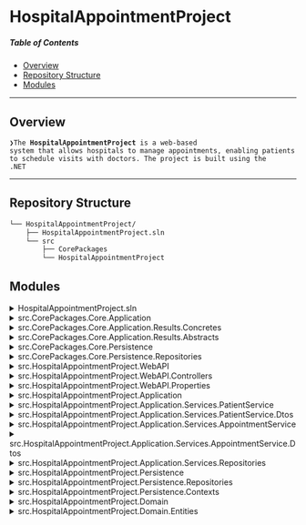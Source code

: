 # HospitalAppointmentProject

#####  Table of Contents

- [ Overview](#-overview)
- [ Repository Structure](#-repository-structure)
- [ Modules](#-modules)

---

##  Overview

<code>❯The **HospitalAppointmentProject** is a web-based system that allows hospitals to manage appointments, enabling patients to schedule visits with doctors. The project is built using the .NET</code>

---

##  Repository Structure

```sh
└── HospitalAppointmentProject/
    ├── HospitalAppointmentProject.sln
    └── src
        ├── CorePackages
        └── HospitalAppointmentProject
```

## Modules

<details closed><summary>HospitalAppointmentProject.sln</summary>

| File | Summary |
| --- | --- |
| [HospitalAppointmentProject.sln](https://github.com/oguzhanoxel/HospitalAppointmentProject/blob/master/HospitalAppointmentProject.sln) | Solution file for the project, defining all projects and configurations. |

</details>

<details closed><summary>src.CorePackages.Core.Application</summary>

| File | Summary |
| --- | --- |
| [Core.Application.csproj](https://github.com/oguzhanoxel/HospitalAppointmentProject/blob/master/src/CorePackages/Core.Application/Core.Application.csproj) | Project definition for application-level logic and business services. |

</details>

<details closed><summary>src.CorePackages.Core.Application.Results.Concretes</summary>

| File | Summary |
| --- | --- |
| [Result.cs](https://github.com/oguzhanoxel/HospitalAppointmentProject/blob/master/src/CorePackages/Core.Application/Results/Concretes/Result.cs) | Defines the base structure for service result responses. |
| [DataResult.cs](https://github.com/oguzhanoxel/HospitalAppointmentProject/blob/master/src/CorePackages/Core.Application/Results/Concretes/DataResult.cs) | Result class that also carries data along with the response. |

</details>

<details closed><summary>src.CorePackages.Core.Application.Results.Abstracts</summary>

| File | Summary |
| --- | --- |
| [IDataResult.cs](https://github.com/oguzhanoxel/HospitalAppointmentProject/blob/master/src/CorePackages/Core.Application/Results/Abstracts/IDataResult.cs) | Interface for results that include data. |
| [IResult.cs](https://github.com/oguzhanoxel/HospitalAppointmentProject/blob/master/src/CorePackages/Core.Application/Results/Abstracts/IResult.cs) | Interface for basic service results. |

</details>

<details closed><summary>src.CorePackages.Core.Persistence</summary>

| File | Summary |
| --- | --- |
| [Core.Persistence.csproj](https://github.com/oguzhanoxel/HospitalAppointmentProject/blob/master/src/CorePackages/Core.Persistence/Core.Persistence.csproj) | Project for managing database persistence logic and repository patterns. |

</details>

<details closed><summary>src.CorePackages.Core.Persistence.Repositories</summary>

| File | Summary |
| --- | --- |
| [Entity.cs](https://github.com/oguzhanoxel/HospitalAppointmentProject/blob/master/src/CorePackages/Core.Persistence/Repositories/Entity.cs) | Base class for all entities in the system, representing database objects. |
| [EfRepositoryBase.cs](https://github.com/oguzhanoxel/HospitalAppointmentProject/blob/master/src/CorePackages/Core.Persistence/Repositories/EfRepositoryBase.cs) | Generic repository implementing CRUD operations using Entity Framework. |
| [IRepository.cs](https://github.com/oguzhanoxel/HospitalAppointmentProject/blob/master/src/CorePackages/Core.Persistence/Repositories/IRepository.cs) | Interface for a generic repository, providing common data access methods. |

</details>

<details closed><summary>src.HospitalAppointmentProject.WebAPI</summary>

| File | Summary |
| --- | --- |
| [WebAPI.http](https://github.com/oguzhanoxel/HospitalAppointmentProject/blob/master/src/HospitalAppointmentProject/WebAPI/WebAPI.http) | Collection of sample HTTP requests for testing the API. |
| [WebAPI.csproj](https://github.com/oguzhanoxel/HospitalAppointmentProject/blob/master/src/HospitalAppointmentProject/WebAPI/WebAPI.csproj) | Web API project setup and configurations. |
| [appsettings.Development.json](https://github.com/oguzhanoxel/HospitalAppointmentProject/blob/master/src/HospitalAppointmentProject/WebAPI/appsettings.Development.json) | Configuration settings for the development environment. |
| [appsettings.json](https://github.com/oguzhanoxel/HospitalAppointmentProject/blob/master/src/HospitalAppointmentProject/WebAPI/appsettings.json) | master configuration file for database and other settings. |
| [Program.cs](https://github.com/oguzhanoxel/HospitalAppointmentProject/blob/master/src/HospitalAppointmentProject/WebAPI/Program.cs) | Entry point for the Web API, containing the app startup logic. |

</details>

<details closed><summary>src.HospitalAppointmentProject.WebAPI.Controllers</summary>

| File | Summary |
| --- | --- |
| [AppointmentsController.cs](https://github.com/oguzhanoxel/HospitalAppointmentProject/blob/master/src/HospitalAppointmentProject/WebAPI/Controllers/AppointmentsController.cs) | API controller to handle appointment-related HTTP requests. |
| [DoctorsController.cs](https://github.com/oguzhanoxel/HospitalAppointmentProject/blob/master/src/HospitalAppointmentProject/WebAPI/Controllers/DoctorsController.cs) | API controller to manage doctor data and operations. |
| [PatientsController.cs](https://github.com/oguzhanoxel/HospitalAppointmentProject/blob/master/src/HospitalAppointmentProject/WebAPI/Controllers/PatientsController.cs) | API controller to handle patient-related operations. |

</details>

<details closed><summary>src.HospitalAppointmentProject.WebAPI.Properties</summary>

| File | Summary |
| --- | --- |
| [launchSettings.json](https://github.com/oguzhanoxel/HospitalAppointmentProject/blob/master/src/HospitalAppointmentProject/WebAPI/Properties/launchSettings.json) | Configuration for launching and debugging the Web API locally. |

</details>

<details closed><summary>src.HospitalAppointmentProject.Application</summary>

| File | Summary |
| --- | --- |
| [Application.csproj](https://github.com/oguzhanoxel/HospitalAppointmentProject/blob/master/src/HospitalAppointmentProject/Application/Application.csproj) | Project definition for business logic and application services. |

</details>

<details closed><summary>src.HospitalAppointmentProject.Application.Services.PatientService</summary>

| File | Summary |
| --- | --- |
| [PatientService.cs](https://github.com/oguzhanoxel/HospitalAppointmentProject/blob/master/src/HospitalAppointmentProject/Application/Services/PatientService/PatientService.cs) | Service class implementing logic for managing patients. |
| [IPatientService.cs](https://github.com/oguzhanoxel/HospitalAppointmentProject/blob/master/src/HospitalAppointmentProject/Application/Services/PatientService/IPatientService.cs) | Interface for patient-related business services. |

</details>

<details closed><summary>src.HospitalAppointmentProject.Application.Services.PatientService.Dtos</summary>

| File | Summary |
| --- | --- |
| [CreatePatientDto.cs](https://github.com/oguzhanoxel/HospitalAppointmentProject/blob/master/src/HospitalAppointmentProject/Application/Services/PatientService/Dtos/CreatePatientDto.cs) | Data Transfer Object for creating a new patient. |
| [DeletePatientDto.cs](https://github.com/oguzhanoxel/HospitalAppointmentProject/blob/master/src/HospitalAppointmentProject/Application/Services/PatientService/Dtos/DeletePatientDto.cs) | DTO for deleting an existing patient. |
| [UpdatePatientDto.cs](https://github.com/oguzhanoxel/HospitalAppointmentProject/blob/master/src/HospitalAppointmentProject/Application/Services/PatientService/Dtos/UpdatePatientDto.cs) | DTO for updating patient details. |
| [ResponsePatientDto.cs](https://github.com/oguzhanoxel/HospitalAppointmentProject/blob/master/src/HospitalAppointmentProject/Application/Services/PatientService/Dtos/ResponsePatientDto.cs) | DTO for sending back patient data in responses. |

</details>

<details closed><summary>src.HospitalAppointmentProject.Application.Services.AppointmentService</summary>

| File | Summary |
| --- | --- |
| [IAppointmentService.cs](https://github.com/oguzhanoxel/HospitalAppointmentProject/blob/master/src/HospitalAppointmentProject/Application/Services/AppointmentService/IAppointmentService.cs) | Interface for managing appointment-related operations. |
| [AppointmentService.cs](https://github.com/oguzhanoxel/HospitalAppointmentProject/blob/master/src/HospitalAppointmentProject/Application/Services/AppointmentService/AppointmentService.cs) | Implements business logic for handling appointments. |

</details>

<details closed><summary>src.HospitalAppointmentProject.Application.Services.AppointmentService.Dtos</summary>

| File | Summary |
| --- | --- |
| [ResponseAppointmentDetailsDto.cs](https://github.com/oguzhanoxel/HospitalAppointmentProject/blob/master/src/HospitalAppointmentProject/Application/Services/AppointmentService/Dtos/ResponseAppointmentDetailsDto.cs) | DTO for returning detailed information about appointments. |
| [CreateAppointmentDto.cs](https://github.com/oguzhanoxel/HospitalAppointmentProject/blob/master/src/HospitalAppointmentProject/Application/Services/AppointmentService/Dtos/CreateAppointmentDto.cs) | DTO for creating a new appointment. |
| [UpdateAppointmentDto.cs](https://github.com/oguzhanoxel/HospitalAppointmentProject/blob/master/src/HospitalAppointmentProject/Application/Services/AppointmentService/Dtos/UpdateAppointmentDto.cs) | DTO for updating appointment details. |
| [DeleteAppointmentDto.cs](https://github.com/oguzhanoxel/HospitalAppointmentProject/blob/master/src/HospitalAppointmentProject/Application/Services/AppointmentService/Dtos/DeleteAppointmentDto.cs) | DTO for deleting an appointment. |

</details>

<details closed><summary>src.HospitalAppointmentProject.Application.Services.Repositories</summary>

| File | Summary |
| --- | --- |
| [IDoctorRepository.cs](https://github.com/oguzhanoxel/HospitalAppointmentProject/blob/master/src/HospitalAppointmentProject/Application/Services/Repositories/IDoctorRepository.cs) | Repository interface for managing doctor entities. |
| [IPatientRepository.cs](https://github.com/oguzhanoxel/HospitalAppointmentProject/blob/master/src/HospitalAppointmentProject/Application/Services/Repositories/IPatientRepository.cs) | Repository interface for managing patient entities. |
| [IAppointmentRepository.cs](https://github.com/oguzhanoxel/HospitalAppointmentProject/blob/master/src/HospitalAppointmentProject/Application/Services/Repositories/IAppointmentRepository.cs) | Repository interface for managing appointment entities. |

</details>

<details closed><summary>src.HospitalAppointmentProject.Persistence</summary>

| File | Summary |
| --- | --- |
| [Persistence.csproj](https://github.com/oguzhanoxel/HospitalAppointmentProject/blob/master/src/HospitalAppointmentProject/Persistence/Persistence.csproj) | Project for database access and persistence logic. |

</details>

<details closed><summary>src.HospitalAppointmentProject.Persistence.Repositories</summary>

| File | Summary |
| --- | --- |
| [DoctorRepository.cs](https://github.com/oguzhanoxel/HospitalAppointmentProject/blob/master/src/HospitalAppointmentProject/Persistence/Repositories/DoctorRepository.cs) | Repository for managing doctor data in the database. |
| [AppointmentRepository.cs](https://github.com/oguzhanoxel/HospitalAppointmentProject/blob/master/src/HospitalAppointmentProject/Persistence/Repositories/AppointmentRepository.cs) | Repository for managing appointment data. |
| [PatientRepository.cs](https://github.com/oguzhanoxel/HospitalAppointmentProject/blob/master/src/HospitalAppointmentProject/Persistence/Repositories/PatientRepository.cs) | Repository for managing patient data. |

</details>

<details closed><summary>src.HospitalAppointmentProject.Persistence.Contexts</summary>

| File | Summary |
| --- | --- |
| [InMemoryDbContext.cs](https://github.com/oguzhanoxel/HospitalAppointmentProject/blob/master/src/HospitalAppointmentProject/Persistence/Contexts/InMemoryDbContext.cs) | Context for in-memory database testing. |

</details>

<details closed><summary>src.HospitalAppointmentProject.Domain</summary>

| File | Summary |
| --- | --- |
| [Domain.csproj](https://github.com/oguzhanoxel/HospitalAppointmentProject/blob/master/src/HospitalAppointmentProject/Domain/Domain.csproj) | Project containing Domain entities and logic. |

</details>

<details closed><summary>src.HospitalAppointmentProject.Domain.Entities</summary>

| File | Summary |
| --- | --- |
| [Appointment.cs](https://github.com/oguzhanoxel/HospitalAppointmentProject/blob/master/src/HospitalAppointmentProject/Domain/Entities/Appointment.cs) | Domain model for the appointment entity. |
| [Doctor.cs](https://github.com/oguzhanoxel/HospitalAppointmentProject/blob/master/src/HospitalAppointmentProject/Domain/Entities/Doctor.cs) | Domain model for the doctor entity. |
| [Patient.cs](https://github.com/oguzhanoxel/HospitalAppointmentProject/blob/master/src/HospitalAppointmentProject/Domain/Entities/Patient.cs) | Domain model for the patient entity. |

</details>
